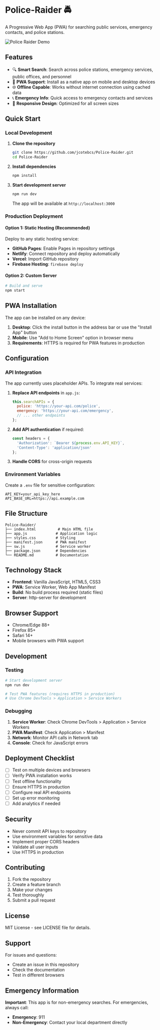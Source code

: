 # Police-Raider 🚔

A Progressive Web App (PWA) for searching public services, emergency contacts, and police stations.

![Police Raider Demo](https://github.com/user-attachments/assets/219f216b-6f90-4467-a6a9-dd94c852bda3)

## Features

- 🔍 **Smart Search**: Search across police stations, emergency services, public offices, and personnel
- 📱 **PWA Support**: Install as a native app on mobile and desktop devices
- 🌐 **Offline Capable**: Works without internet connection using cached data
- 📞 **Emergency Info**: Quick access to emergency contacts and services
- 🎨 **Responsive Design**: Optimized for all screen sizes

## Quick Start

### Local Development

1. **Clone the repository**
   ```bash
   git clone https://github.com/jcotebcs/Police-Raider.git
   cd Police-Raider
   ```

2. **Install dependencies**
   ```bash
   npm install
   ```

3. **Start development server**
   ```bash
   npm run dev
   ```
   
   The app will be available at `http://localhost:3000`

### Production Deployment

#### Option 1: Static Hosting (Recommended)

Deploy to any static hosting service:

- **GitHub Pages**: Enable Pages in repository settings
- **Netlify**: Connect repository and deploy automatically
- **Vercel**: Import GitHub repository
- **Firebase Hosting**: `firebase deploy`

#### Option 2: Custom Server

```bash
# Build and serve
npm start
```

## PWA Installation

The app can be installed on any device:

1. **Desktop**: Click the install button in the address bar or use the "Install App" button
2. **Mobile**: Use "Add to Home Screen" option in browser menu
3. **Requirements**: HTTPS is required for PWA features in production

## Configuration

### API Integration

The app currently uses placeholder APIs. To integrate real services:

1. **Replace API endpoints** in `app.js`:
   ```javascript
   this.searchAPIs = {
     police: 'https://your-api.com/police',
     emergency: 'https://your-api.com/emergency',
     // ... other endpoints
   };
   ```

2. **Add API authentication** if required:
   ```javascript
   const headers = {
     'Authorization': `Bearer ${process.env.API_KEY}`,
     'Content-Type': 'application/json'
   };
   ```

3. **Handle CORS** for cross-origin requests

### Environment Variables

Create a `.env` file for sensitive configuration:

```env
API_KEY=your_api_key_here
API_BASE_URL=https://api.example.com
```

## File Structure

```
Police-Raider/
├── index.html          # Main HTML file
├── app.js             # Application logic
├── styles.css         # Styling
├── manifest.json      # PWA manifest
├── sw.js              # Service worker
├── package.json       # Dependencies
└── README.md          # Documentation
```

## Technology Stack

- **Frontend**: Vanilla JavaScript, HTML5, CSS3
- **PWA**: Service Worker, Web App Manifest
- **Build**: No build process required (static files)
- **Server**: http-server for development

## Browser Support

- Chrome/Edge 88+
- Firefox 85+
- Safari 14+
- Mobile browsers with PWA support

## Development

### Testing

```bash
# Start development server
npm run dev

# Test PWA features (requires HTTPS in production)
# Use Chrome DevTools > Application > Service Workers
```

### Debugging

1. **Service Worker**: Check Chrome DevTools > Application > Service Workers
2. **PWA Manifest**: Check Application > Manifest
3. **Network**: Monitor API calls in Network tab
4. **Console**: Check for JavaScript errors

## Deployment Checklist

- [ ] Test on multiple devices and browsers
- [ ] Verify PWA installation works
- [ ] Test offline functionality
- [ ] Ensure HTTPS in production
- [ ] Configure real API endpoints
- [ ] Set up error monitoring
- [ ] Add analytics if needed

## Security

- Never commit API keys to repository
- Use environment variables for sensitive data
- Implement proper CORS headers
- Validate all user inputs
- Use HTTPS in production

## Contributing

1. Fork the repository
2. Create a feature branch
3. Make your changes
4. Test thoroughly
5. Submit a pull request

## License

MIT License - see LICENSE file for details.

## Support

For issues and questions:
- Create an issue in this repository
- Check the documentation
- Test in different browsers

## Emergency Information

**Important**: This app is for non-emergency searches. For emergencies, always call:
- **Emergency**: 911
- **Non-Emergency**: Contact your local department directly